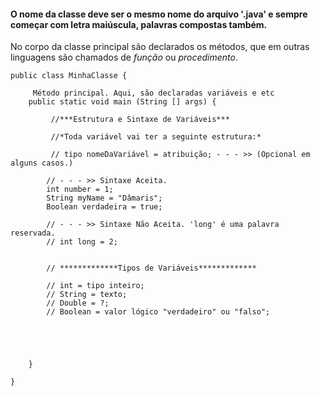 #### O nome da classe deve ser o mesmo nome do arquivo '.java' e sempre começar com letra maiúscula, palavras compostas também. 

No corpo da classe principal são declarados os métodos, que em outras linguagens são chamados de *função* ou *procedimento*.

````
public class MinhaClasse {

     Método principal. Aqui, são declaradas variáveis e etc
    public static void main (String [] args) {

         //***Estrutura e Sintaxe de Variáveis***

         //*Toda variável vai ter a seguinte estrutura:*

         // tipo nomeDaVariável = atribuição; - - - >> (Opcional em alguns casos.)

        // - - - >> Sintaxe Aceita. 
        int number = 1; 
        String myName = "Dâmaris";
        Boolean verdadeira = true;

        // - - - >> Sintaxe Não Aceita. 'long' é uma palavra reservada.
        // int long = 2; 


        // *************Tipos de Variáveis*************

        // int = tipo inteiro;
        // String = texto;
        // Double = ?;
        // Boolean = valor lógico "verdadeiro" ou "falso";





    }
    
}

````